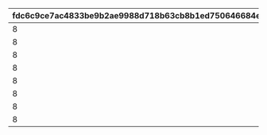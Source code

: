 |fdc6c9ce7ac4833be9b2ae9988d718b63cb8b1ed750646684ebcfb739d2b98b0|7443a7cd1e5b40cedb02695b2b6a6f79c130107d1e4b1e5d9345ae43500189c1|7c8b1f360e9837403308abd96f88f40bae933a05bee865d2d05b5b1c828127fc|460eec1ad055eb4cbf287b4cbaf8670137009c0a9e5c9b4adcf5b8b8d9792b1e|dad5d86e5f2a463aee95a9b30efd1dad03e61dfa0e022526c402e718cb4042b1|69703cbdc9a9bf37abac5b861f7f2d10ee2849fc5cb85ad24d075f67131864dd|8ee2bfa85c5e6dde5df2922ec3c6c3e1ad21bc0e401579e9b1329d56d262adc3|c22a15fb663849c1c8f208370287711a281b13869efd8396f052ded81e67ee91|4d0c492218cc8ad34c7d158d6a9cf4b908f46d07f00897c5046f3aa77c386910|0fe8c11fe6c7e20c099d0dbcb7a77befc66ba0827d533dbe4bc584fc79fc6dc3|aa3080557e0a51c8c29cdc059129a8657c0ca56a5d8304126ceff4cf73a14b22|528604ab341ab7c3e92f5184d29cea22008a058dbe0885fd54bd18267cd1b7bb|6a3563b5ab52394c216160128e64bc86a7c11767dd5c35103b662fd503f7d91d|bfb7886b5885db11320d69e8e9b566a074ead961d5546fd2ae387680aaaa3475|f6882c99a5612a03fa2321dfef0673e49a47752613d09d83d358604d335bc548|9774ea5c7cc13256bc20e7835151b51f26d90ddef63a6ea9e587881a8d11acae|
| --- | --- | --- | --- | --- | --- | --- | --- | --- | --- | --- | --- | --- | --- | --- | --- |
|8|0|0|91002|0|50|0|0|0|0|0|0|0|0|1001201|0|
|8|0|0|91002|0|50|0|0|0|0|0|0|0|0|1001202|0|
|8|0|0|91002|0|50|0|0|0|0|0|0|0|0|1001203|0|
|8|0|0|91002|0|100|0|0|0|0|0|0|0|0|1001204|0|
|8|0|0|91002|0|50|0|0|0|0|0|0|0|0|2001201|0|
|8|0|0|91002|0|50|0|0|0|0|0|0|0|0|2001202|0|
|8|0|0|91002|0|50|0|0|0|0|0|0|0|0|2001203|0|
|8|0|0|91002|0|100|0|0|0|0|0|0|0|0|2001204|0|